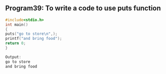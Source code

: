 ## Program39: To write a code to use puts function
```C
#include<stdio.h>
int main()
{
puts("go to store\n",);
printf("and bring food");
return 0;
}

Output:
go to store
and bring food
